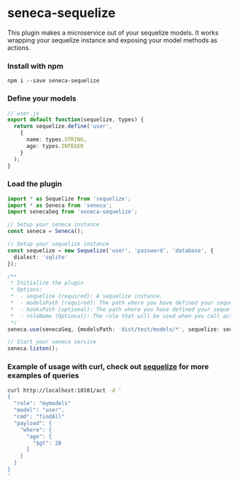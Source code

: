 # seneca-sequelize
This plugin makes a microservice out of your sequelize models. It works wrapping your sequelize instance and exposing your model methods as actions.

### Install with npm
`npm i --save seneca-sequelize`

### Define your models
```ts
// user.js
export default function(sequelize, types) {
  return sequelize.define('user',
    {
      name: types.STRING,
      age: types.INTEGER
    }
  );
}
```

### Load the plugin
```ts
import * as Sequelize from 'sequelize';
import * as Seneca from 'seneca';
import senecaSeq from 'seneca-sequelize';

// Setup your seneca instance
const seneca = Seneca();

// Setup your sequelize instance
const sequelize = new Sequelize('user', 'password', 'database', {
  dialect: 'sqlite'
});

/**
 * Initialize the plugin
 * Options:
 *  - sequelize (required): A sequelize instance.
 *  - modelsPath (required): The path where you have defined your sequelize models.
 *  - hooksPath (optional): The path where you have defined your sequelize hooks.
 *  - roleName (Optional): The role that will be used when you call act on seneca to access the generated services.
 */
seneca.use(senecaSeq, {modelsPath: 'dist/test/models/*', sequelize: sequelize, roleName: 'mymodels'});

// Start your seneca service
seneca.listen();
```

### Example of usage with curl, check out [sequelize](http://docs.sequelizejs.com/en/v3/) for more examples of queries
```bash
curl http://localhost:10101/act -d '
{
  "role": "mymodels"
  "model": "user",
  "cmd": "findAll"
  "payload": {
    "where": {
      "age": {
        "$gt": 20
      }
    }
  }
}
'
```
